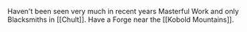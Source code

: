Haven't been seen very much in recent years
Masterful Work and only Blacksmiths in [[Chult]].
Have a Forge near the [[Kobold Mountains]].